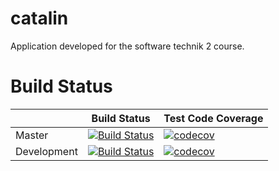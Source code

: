 # catalin
Application developed for the software technik 2 course.

# Build Status
|             	| Build Status                                                                                                                                              	| Test Code Coverage                                                                                                                                               	|
|-------------	|-----------------------------------------------------------------------------------------------------------------------------------------------------------	|------------------------------------------------------------------------------------------------------------------------------------------------------------------	|
| Master      	| [![Build Status](https://travis-ci.org/softwartechnik/catalin.svg?branch=master)](https://travis-ci.org/softwartechnik/catalin) 	| [![codecov](https://codecov.io/gh/softwartechnik/catalin/branch/master/graph/badge.svg)](https://codecov.io/gh/softwartechnik/catalin) 	|
| Development 	| [![Build Status](https://travis-ci.org/softwartechnik/catalin.svg?branch=dev)](https://travis-ci.org/softwartechnik/catalin)    	| [![codecov](https://codecov.io/gh/softwartechnik/catalin/branch/dev/graph/badge.svg)](https://codecov.io/gh/softwartechnik/catalin)    	|
